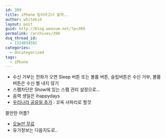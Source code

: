 ```yaml
---
id: 399
title: iPhone 팁이라고나 할까..
author: whitekid
layout: post
guid: http://blog.woosum.net/?p=399
permalink: /archives/399
dsq_thread_id:
  - 1324034581
categories:
  - Uncategorized
tags:
  - iPhone
---
```

  * 수신 거부는 전화가 오면 Sleep 버튼 또는 볼륨 버튼, 슬립버튼은 수신 거부, 볼륨 버튼은 수신 벨 내지 않기
  * 스팸차단은 Show에 있는 스팸 관리 설정으로...
  * 음력 생일은 ihappydays
  * [우리나라 공유일 추가][1] : 꼬옥 사파리로 할것

쓸만한 어플?

  * [오늘만 무료][2]
  * 유가정보는 다음지도로..

 [1]: http://twitter.com/kiddtm/status/23191991727
 [2]: http://itunes.apple.com/kr/app/id352684056?mt=8